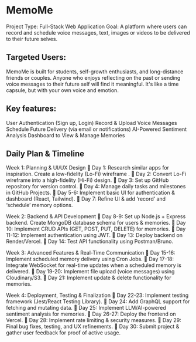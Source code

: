 # MemoMe

Project Type: Full-Stack Web Application
Goal: A platform where users can record and schedule voice messages, text, images or videos to be delivered to their future selves.

## Targeted Users:
MemoMe is built for students, self-growth enthusiasts, and long-distance friends or couples. Anyone who enjoys reflecting on the past or sending voice messages to their future self will find it meaningful. It's like a time capsule, but with your own voice and emotion.

## Key features:
User Authentication (Sign up, Login)
Record & Upload Voice Messages
Schedule Future Delivery (via email or notifications)
AI-Powered Sentiment Analysis
Dashboard to View & Manage Memories

## Daily Plan & Timeline

Week 1: Planning & UI/UX Design
🔹 Day 1:
Research similar apps for inspiration.
Create a low-fidelity (Lo-Fi) wireframe .
🔹 Day 2:
Convert Lo-Fi wireframe into a high-fidelity (Hi-Fi) design.
🔹 Day 3:
Set up GitHub repository for version control.
🔹 Day 4:
Manage daily tasks and milestones in GitHub Projects.
🔹 Day 5-6:
Implement basic UI for authentication & dashboard (React, Tailwind).
🔹 Day 7:
Refine UI & add ‘record’ and ‘schedule’ memory options.

Week 2: Backend & API Development
🔹 Day 8-9:
Set up Node.js + Express backend.
Create MongoDB database schema for users & memories.
🔹 Day 10:
Implement CRUD APIs (GET, POST, PUT, DELETE) for memories.
🔹 Day 11-12:
Implement authentication using JWT.
🔹 Day 13:
Deploy backend on Render/Vercel.
🔹 Day 14:
Test API functionality using Postman/Bruno.

Week 3: Advanced Features & Real-Time Communication
🔹 Day 15-16:
Implement scheduled memory delivery using Cron Jobs.
🔹 Day 17-18:
Integrate WebSocket for real-time updates when a scheduled memory is delivered.
🔹 Day 19-20:
Implement file upload (voice messages) using Cloudinary/S3.
🔹 Day 21:
Implement update & delete functionality for memories.

Week 4: Deployment, Testing & Finalization
🔹 Day 22-23:
Implement testing framework (Jest/React Testing Library).
🔹 Day 24:
Add GraphQL support for fetching and mutating data.
🔹 Day 25:
Implement LLM/AI-powered sentiment analysis for memories.
🔹 Day 26-27:
Deploy the frontend on Vercel.
🔹 Day 28:
Implement rate limiting & security measures.
🔹 Day 29:
Final bug fixes, testing, and UX refinements.
🔹 Day 30:
Submit project & gather user feedback for proof of active usage.
